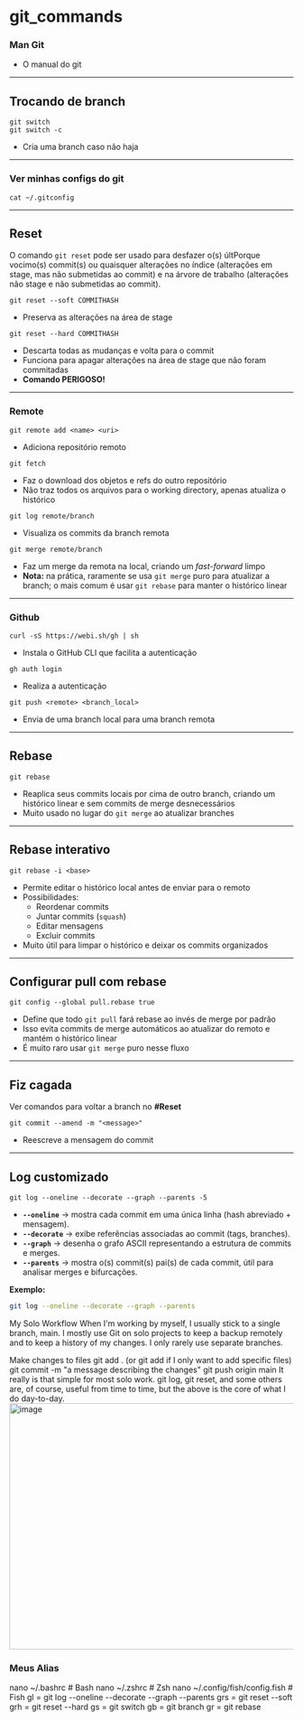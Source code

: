 # git_commands

### Man Git
- O manual do git

---

## Trocando de branch
`git switch`  
`git switch -c`  
- Cria uma branch caso não haja  

---

### Ver minhas configs do git
`cat ~/.gitconfig`

---

## Reset
O comando `git reset` pode ser usado para desfazer o(s) últPorque vocimo(s) commit(s) ou quaisquer alterações no índice (alterações em stage, mas não submetidas ao commit) e na árvore de trabalho (alterações não stage e não submetidas ao commit).

`git reset --soft COMMITHASH`  
- Preserva as alterações na área de stage

`git reset --hard COMMITHASH`  
- Descarta todas as mudanças e volta para o commit  
- Funciona para apagar alterações na área de stage que não foram commitadas  
- **Comando PERIGOSO!**

---

### Remote
`git remote add <name> <uri>`  
- Adiciona repositório remoto  

`git fetch`  
- Faz o download dos objetos e refs do outro repositório  
- Não traz todos os arquivos para o working directory, apenas atualiza o histórico  

`git log remote/branch`  
- Visualiza os commits da branch remota  

`git merge remote/branch`  
- Faz um merge da remota na local, criando um *fast-forward* limpo  
- **Nota:** na prática, raramente se usa `git merge` puro para atualizar a branch; o mais comum é usar `git rebase` para manter o histórico linear

---

### Github 
`curl -sS https://webi.sh/gh | sh`  
- Instala o GitHub CLI que facilita a autenticação  

`gh auth login`  
- Realiza a autenticação  

`git push <remote> <branch_local>`  
- Envia de uma branch local para uma branch remota  

---

## Rebase
`git rebase`  
- Reaplica seus commits locais por cima de outro branch, criando um histórico linear e sem commits de merge desnecessários  
- Muito usado no lugar do `git merge` ao atualizar branches

---

## Rebase interativo
`git rebase -i <base>`  
- Permite editar o histórico local antes de enviar para o remoto  
- Possibilidades:
  - Reordenar commits
  - Juntar commits (`squash`)
  - Editar mensagens
  - Excluir commits  
- Muito útil para limpar o histórico e deixar os commits organizados

---

## Configurar pull com rebase
`git config --global pull.rebase true`  
- Define que todo `git pull` fará rebase ao invés de merge por padrão  
- Isso evita commits de merge automáticos ao atualizar do remoto e mantém o histórico linear  
- É muito raro usar `git merge` puro nesse fluxo

---

## Fiz cagada
Ver comandos para voltar a branch no **#Reset**  

`git commit --amend -m "<message>"`  
- Reescreve a mensagem do commit

---

## Log customizado
`git log --oneline --decorate --graph --parents -5`  
- **`--oneline`** → mostra cada commit em uma única linha (hash abreviado + mensagem).  
- **`--decorate`** → exibe referências associadas ao commit (tags, branches).  
- **`--graph`** → desenha o grafo ASCII representando a estrutura de commits e merges.  
- **`--parents`** → mostra o(s) commit(s) pai(s) de cada commit, útil para analisar merges e bifurcações.  

**Exemplo:**  
```bash
git log --oneline --decorate --graph --parents
```

My Solo Workflow
When I'm working by myself, I usually stick to a single branch, main. I mostly use Git on solo projects to keep a backup remotely and to keep a history of my changes. I only rarely use separate branches.

Make changes to files
git add . (or git add <files> if I only want to add specific files)
git commit -m "a message describing the changes"
git push origin main
It really is that simple for most solo work. git log, git reset, and some others are, of course, useful from time to time, but the above is the core of what I do day-to-day.
<img width="930" height="436" alt="image" src="https://github.com/user-attachments/assets/179784e0-8831-49d5-9381-cc867c0fa682" />

### Meus Alias
nano ~/.bashrc       # Bash
nano ~/.zshrc        # Zsh
nano ~/.config/fish/config.fish  # Fish
gl = git log --oneline --decorate --graph --parents
grs = git reset --soft
grh = git  reset --hard
gs = git switch
gb = git branch
gr = git rebase
